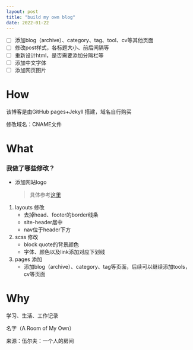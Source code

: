 ```yaml
---
layout: post
title: "build my own blog"
date: 2022-01-22
---
```


- [ ] 添加blog（archive）、category、tag、tool、cv等其他页面
- [ ] 修改post样式，各标题大小、前后间隔等
- [ ] 重新设计html，是否需要添加分隔栏等
- [ ] 添加中文字体
- [ ] 添加网页图片

# How

该博客是由GitHub pages+Jekyll 搭建，域名自行购买

修改域名：CNAME文件



# What

### 我做了哪些修改？

- 添加网站logo

  > 具体参考[这里](https://medium.com/@xiang_zhou/how-to-add-a-favicon-to-your-jekyll-site-2ac2179cc2ed)



1. layouts 修改
   - 去掉head、footer的border线条
   - site-header居中
   - nav位于header下方
2. scss 修改
   - block quote的背景颜色
   - 字体、颜色以及link添加对应下划线
3. pages 添加
   - 添加blog（archive）、category、tag等页面，后续可以继续添加tools，cv等页面

# Why

学习、生活、工作记录

名字（A Room of My Own）

来源：伍尔夫：一个人的房间